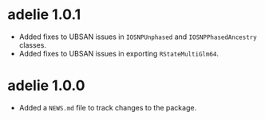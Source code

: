 # adelie 1.0.1

* Added fixes to UBSAN issues in `IOSNPUnphased` and `IOSNPPhasedAncestry` classes.
* Added fixes to UBSAN issues in exporting `RStateMultiGlm64`.

# adelie 1.0.0

* Added a `NEWS.md` file to track changes to the package.